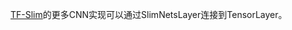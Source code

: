 [TF-Slim](https://github.com/tensorflow/models/tree/master/research/slim)的更多CNN实现可以通过SlimNetsLayer连接到TensorLayer。